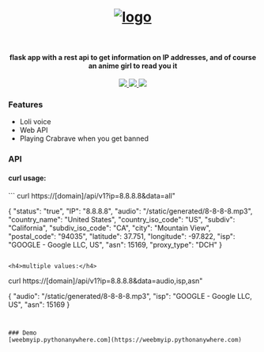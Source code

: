 <h1 align="center">
  <br>
  <a href="https://github.com/luxunator/weebmyip"><img src="https://i.ibb.co/vcSzLbq/weebmyip.png" alt="logo"></a>
</h1>
<br>
<h4 align="center">flask app with a rest api to get information on IP addresses, and of course an anime girl to read you it</h4>

<p align="center">
  <a href="https://github.com/luxunator/weebmyip/releases">
    <img src="https://img.shields.io/github/release/luxunator/weebmyip.svg">
  </a>
  <a href="https://github.com/pallets/flask">
    <img src="https://img.shields.io/badge/flask-1.0.2-orange">
  </a>
  <a href="https://github.com/luxunator/weebmyip">
      <img src="https://img.shields.io/github/stars/luxunator/weebmyip">
  </a>
</p>

### Features
- Loli voice
- Web API
- Playing Crabrave when you get banned

### API
<h4>curl usage:</h4>
```
curl https://[domain]/api/v1?ip=8.8.8.8&data=all"

{
  "status": "true", 
  "IP": "8.8.8.8", 
  "audio": "/static/generated/8-8-8-8.mp3", 
  "country_name": "United States", 
  "country_iso_code": "US", 
  "subdiv": "California", 
  "subdiv_iso_code": "CA", 
  "city": "Mountain View", 
  "postal_code": "94035", 
  "latitude": 37.751, 
  "longitude": -97.822, 
  "isp": "GOOGLE - Google LLC, US", 
  "asn": 15169, 
  "proxy_type": "DCH"
}
```

<h4>multiple values:</h4>
```
curl https://[domain]/api/v1?ip=8.8.8.8&data=audio,isp,asn"

{
  "audio": "/static/generated/8-8-8-8.mp3", 
  "isp": "GOOGLE - Google LLC, US", 
  "asn": 15169
}
```


### Demo
[weebmyip.pythonanywhere.com](https://weebmyip.pythonanywhere.com)

